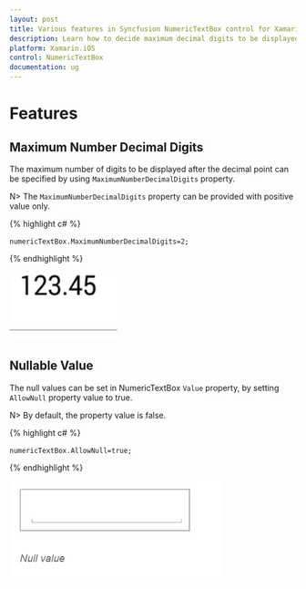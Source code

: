 ```yaml
---
layout: post
title: Various features in Syncfusion NumericTextBox control for Xamarin.iOS
description: Learn how to decide maximum decimal digits to be displayed and nullable value support in NumericTextBox.
platform: Xamarin.iOS
control: NumericTextBox
documentation: ug
---
```

# Features

## Maximum Number Decimal Digits

The maximum number of digits to be displayed after the decimal point can be specified by using `MaximumNumberDecimalDigits` property. 

N> The `MaximumNumberDecimalDigits` property can be provided with positive value only.

{% highlight c# %}

	numericTextBox.MaximumNumberDecimalDigits=2;
  
{% endhighlight %}

![](images/MaximumNumberDecimalDigits.png)

## Nullable Value

The null values can be set in NumericTextBox `Value` property, by setting `AllowNull` property value to true.

N> By default, the property value is false.

{% highlight c# %}

	numericTextBox.AllowNull=true;

{% endhighlight %}

![](images/AllowNull.png)

